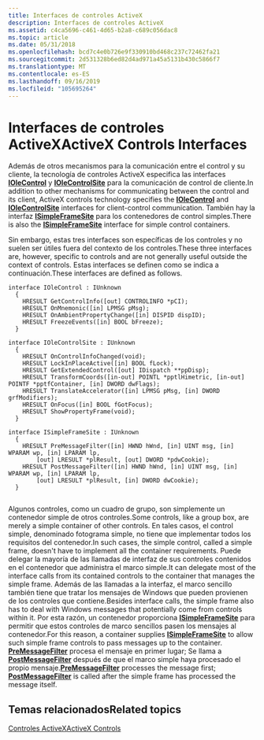```yaml
---
title: Interfaces de controles ActiveX
description: Interfaces de controles ActiveX
ms.assetid: c4ca5696-c461-4d65-b2a8-c689c056dac8
ms.topic: article
ms.date: 05/31/2018
ms.openlocfilehash: bcd7c4e0b726e9f330910bd468c237c72462fa21
ms.sourcegitcommit: 2d531328b6ed82d4ad971a45a5131b430c5866f7
ms.translationtype: MT
ms.contentlocale: es-ES
ms.lasthandoff: 09/16/2019
ms.locfileid: "105695264"
---
```

# <a name="activex-controls-interfaces"></a><span data-ttu-id="2eb06-103">Interfaces de controles ActiveX</span><span class="sxs-lookup"><span data-stu-id="2eb06-103">ActiveX Controls Interfaces</span></span>

<span data-ttu-id="2eb06-104">Además de otros mecanismos para la comunicación entre el control y su cliente, la tecnología de controles ActiveX especifica las interfaces [**IOleControl**](/windows/desktop/api/OCIdl/nn-ocidl-iolecontrol) y [**IOleControlSite**](/windows/desktop/api/OCIdl/nn-ocidl-iolecontrolsite) para la comunicación de control de cliente.</span><span class="sxs-lookup"><span data-stu-id="2eb06-104">In addition to other mechanisms for communicating between the control and its client, ActiveX controls technology specifies the [**IOleControl**](/windows/desktop/api/OCIdl/nn-ocidl-iolecontrol) and [**IOleControlSite**](/windows/desktop/api/OCIdl/nn-ocidl-iolecontrolsite) interfaces for client-control communication.</span></span> <span data-ttu-id="2eb06-105">También hay la interfaz [**ISimpleFrameSite**](/windows/desktop/api/OCIdl/nn-ocidl-isimpleframesite) para los contenedores de control simples.</span><span class="sxs-lookup"><span data-stu-id="2eb06-105">There is also the [**ISimpleFrameSite**](/windows/desktop/api/OCIdl/nn-ocidl-isimpleframesite) interface for simple control containers.</span></span>

<span data-ttu-id="2eb06-106">Sin embargo, estas tres interfaces son específicas de los controles y no suelen ser útiles fuera del contexto de los controles.</span><span class="sxs-lookup"><span data-stu-id="2eb06-106">These three interfaces are, however, specific to controls and are not generally useful outside the context of controls.</span></span> <span data-ttu-id="2eb06-107">Estas interfaces se definen como se indica a continuación.</span><span class="sxs-lookup"><span data-stu-id="2eb06-107">These interfaces are defined as follows.</span></span>

``` syntax
interface IOleControl : IUnknown 
  { 
    HRESULT GetControlInfo([out] CONTROLINFO *pCI); 
    HRESULT OnMnemonic([in] LPMSG pMsg); 
    HRESULT OnAmbientPropertyChange([in] DISPID dispID); 
    HRESULT FreezeEvents([in] BOOL bFreeze); 
  } 
 
interface IOleControlSite : IUnknown 
  { 
    HRESULT OnControlInfoChanged(void); 
    HRESULT LockInPlaceActive([in] BOOL fLock); 
    HRESULT GetExtendedControl([out] IDispatch **ppDisp); 
    HRESULT TransformCoords([in-out] POINTL *pptlHimetric, [in-out] POINTF *pptfContainer, [in] DWORD dwFlags); 
    HRESULT TranslateAccelerator([in] LPMSG pMsg, [in] DWORD grfModifiers); 
    HRESULT OnFocus([in] BOOL fGotFocus); 
    HRESULT ShowPropertyFrame(void); 
  } 
 
interface ISimpleFrameSite : IUnknown 
  { 
    HRESULT PreMessageFilter([in] HWND hWnd, [in] UINT msg, [in] WPARAM wp, [in] LPARAM lp, 
        [out] LRESULT *plResult, [out] DWORD *pdwCookie); 
    HRESULT PostMessageFilter([in] HWND hWnd, [in] UINT msg, [in] WPARAM wp, [in] LPARAM lp, 
        [out] LRESULT *plResult, [in] DWORD dwCookie); 
  } 
 
```

<span data-ttu-id="2eb06-108">Algunos controles, como un cuadro de grupo, son simplemente un contenedor simple de otros controles.</span><span class="sxs-lookup"><span data-stu-id="2eb06-108">Some controls, like a group box, are merely a simple container of other controls.</span></span> <span data-ttu-id="2eb06-109">En tales casos, el control simple, denominado fotograma simple, no tiene que implementar todos los requisitos del contenedor.</span><span class="sxs-lookup"><span data-stu-id="2eb06-109">In such cases, the simple control, called a simple frame, doesn't have to implement all the container requirements.</span></span> <span data-ttu-id="2eb06-110">Puede delegar la mayoría de las llamadas de interfaz de sus controles contenidos en el contenedor que administra el marco simple.</span><span class="sxs-lookup"><span data-stu-id="2eb06-110">It can delegate most of the interface calls from its contained controls to the container that manages the simple frame.</span></span> <span data-ttu-id="2eb06-111">Además de las llamadas a la interfaz, el marco sencillo también tiene que tratar los mensajes de Windows que pueden provienen de los controles que contiene.</span><span class="sxs-lookup"><span data-stu-id="2eb06-111">Besides interface calls, the simple frame also has to deal with Windows messages that potentially come from controls within it.</span></span> <span data-ttu-id="2eb06-112">Por esta razón, un contenedor proporciona [**ISimpleFrameSite**](/windows/desktop/api/OCIdl/nn-ocidl-isimpleframesite) para permitir que estos controles de marco sencillos pasen los mensajes al contenedor.</span><span class="sxs-lookup"><span data-stu-id="2eb06-112">For this reason, a container supplies [**ISimpleFrameSite**](/windows/desktop/api/OCIdl/nn-ocidl-isimpleframesite) to allow such simple frame controls to pass messages up to the container.</span></span> <span data-ttu-id="2eb06-113">[**PreMessageFilter**](/windows/desktop/api/OCIdl/nf-ocidl-isimpleframesite-premessagefilter) procesa el mensaje en primer lugar; Se llama a [**PostMessageFilter**](/windows/desktop/api/OCIdl/nf-ocidl-isimpleframesite-postmessagefilter) después de que el marco simple haya procesado el propio mensaje.</span><span class="sxs-lookup"><span data-stu-id="2eb06-113">[**PreMessageFilter**](/windows/desktop/api/OCIdl/nf-ocidl-isimpleframesite-premessagefilter) processes the message first; [**PostMessageFilter**](/windows/desktop/api/OCIdl/nf-ocidl-isimpleframesite-postmessagefilter) is called after the simple frame has processed the message itself.</span></span>

## <a name="related-topics"></a><span data-ttu-id="2eb06-114">Temas relacionados</span><span class="sxs-lookup"><span data-stu-id="2eb06-114">Related topics</span></span>

<dl> <dt>

[<span data-ttu-id="2eb06-115">Controles ActiveX</span><span class="sxs-lookup"><span data-stu-id="2eb06-115">ActiveX Controls</span></span>](activex-controls.md)
</dt> </dl>

 

 





